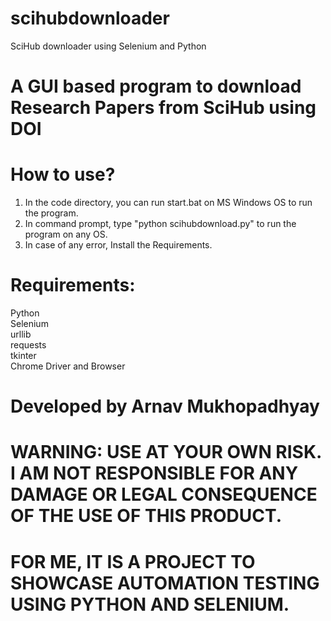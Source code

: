 # scihubdownloader
SciHub downloader using Selenium and Python  
  
  
# A GUI based program to download Research Papers from SciHub using DOI  
  
# How to use?  
1. In the code directory, you can run start.bat on MS Windows OS to run the program.  
2. In command prompt, type "python scihubdownload.py" to run the program on any OS.  
3. In case of any error, Install the Requirements.  
  
  
  
# Requirements:  
Python  
Selenium  
urllib  
requests  
tkinter  
Chrome Driver and Browser  
  
  
# Developed by Arnav Mukhopadhyay  
  
# WARNING: USE AT YOUR OWN RISK. I AM NOT RESPONSIBLE FOR ANY DAMAGE OR LEGAL CONSEQUENCE OF THE USE OF THIS PRODUCT.  
# FOR ME, IT IS A PROJECT TO SHOWCASE AUTOMATION TESTING USING PYTHON AND SELENIUM.  
  

